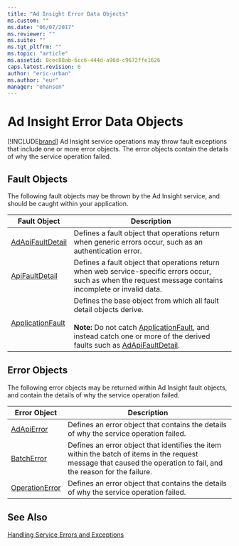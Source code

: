 ```yaml
---
title: "Ad Insight Error Data Objects"
ms.custom: ""
ms.date: "06/07/2017"
ms.reviewer: ""
ms.suite: ""
ms.tgt_pltfrm: ""
ms.topic: "article"
ms.assetid: 8cec88ab-6cc6-444d-a96d-c9672ffe1626
caps.latest.revision: 6
author: "eric-urban"
ms.author: "eur"
manager: "ehansen"
---
```

# Ad Insight Error Data Objects
[!INCLUDE[brand](../adinsight-api/includes/brand.md)] Ad Insight service operations may throw fault exceptions that include one or more error objects. The error objects contain the details of why the service operation failed.

## Fault Objects
The following fault objects may be thrown by the Ad Insight service, and should be caught within your application.

|Fault Object|Description|
|----------------|---------------|
|[AdApiFaultDetail](../adinsight-api/adapifaultdetail-data-object.md)|Defines a fault object that operations return when generic errors occur, such as an authentication error.|
|[ApiFaultDetail](../adinsight-api/apifaultdetail-data-object.md)|Defines a fault object that operations return when web service-specific errors occur, such as when the request message contains incomplete or invalid data.|
|[ApplicationFault](../adinsight-api/applicationfault-data-object.md)|Defines the base object from which all fault detail objects derive.<br /><br />**Note:** Do not catch [ApplicationFault](../adinsight-api/applicationfault-data-object.md), and instead catch one or more of the derived faults such as [AdApiFaultDetail](../adinsight-api/adapifaultdetail-data-object.md).|

## Error Objects
The following error objects may be returned within Ad Insight fault objects, and contain the details of why the service operation failed.

|Error Object|Description|
|----------------|---------------|
|[AdApiError](../adinsight-api/adapierror-data-object.md)|Defines an error object that contains the details of why the service operation failed.|
|[BatchError](../adinsight-api/batcherror-data-object.md)|Defines an error object that identifies the item within the batch of items in the request message that caused the operation to fail, and the reason for the failure.|
|[OperationError](../adinsight-api/operationerror-data-object.md)|Defines an error object that contains the details of why the service operation failed.|

## See Also
[Handling Service Errors and Exceptions](~/concepts/handling-service-errors-and-exceptions.md)

